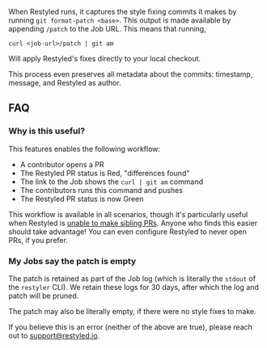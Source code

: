 When Restyled runs, it captures the style fixing commits it makes by running `git format-patch <base>`. This output is made available by appending `/patch` to the Job URL. This means that running,

```console
curl <job-url>/patch | git am
```

Will apply Restyled's fixes directly to your local checkout.

This process even preserves all metadata about the commits: timestamp, message, and Restyled as author.

## FAQ

### Why is this useful?

This features enables the following workflow:

- A contributor opens a PR
- The Restyled PR status is Red, "differences found"
- The link to the Job shows the `curl | git am` command
- The contributors runs this command and pushes
- The Restyled PR status is now Green

This workflow is available in all scenarios, though it's particularly useful when Restyled is [unable to make sibling PRs](https://github.com/restyled-io/restyled.io/wiki/Common-Errors:-Restyle-PR-not-created#the-original-pr-is-from-a-fork). Anyone who finds this easier should take advantage! You can even configure Restyled to never open PRs, if you prefer.

### My Jobs say the patch is empty

The patch is retained as part of the Job log (which is literally the `stdout` of the `restyler` CLI). We retain these logs for 30 days, after which the log and patch will be pruned.

The patch may also be literally empty, if there were no style fixes to make.

If you believe this is an error (neither of the above are true), please reach out to support@restyled.io.